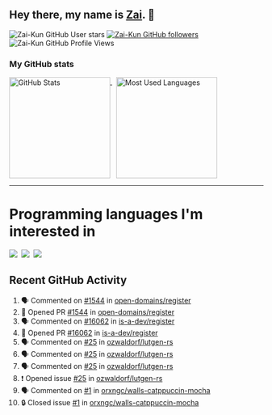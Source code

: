 ## Hey there, my name is [Zai](https://github.com/Zai-Kun). 👋

![Zai-Kun GitHub User stars](https://img.shields.io/github/stars/Zai-Kun?color=yellow&style=flat-square&label=Stars&affiliations=OWNER)
[![Zai-Kun GitHub followers](https://img.shields.io/github/followers/Zai-Kun?color=green&style=flat-square&label=Followers)](https://github.com/Zai-Kun?tab=followers)
![Zai-Kun GitHub Profile Views](https://komarev.com/ghpvc/?username=your-Zai-Kun&style=flat-square&label=Profile+views)

### My GitHub stats

<p>
  <a href = "https://github.com/Zai-Kun">
    <picture>
      <source media="(prefers-color-scheme: dark)" srcset="https://github-readme-stats.vercel.app/api?username=Zai-Kun&theme=monokai&show_icons=true&hide_border=true&count_private=true">
      <source media="(prefers-color-scheme: light)" srcset="https://github-readme-stats.vercel.app/api?username=Zai-Kun&theme=buefy&show_icons=true&hide_border=true&count_private=true">
      <img height="200" align="top" src="https://github-readme-stats.vercel.app/api?username=Zai-Kun&theme=buefy&show_icons=true&hide_border=true&count_private=true" alt="GitHub Stats">
    </picture>
  </a>&nbsp;

  <a href = "https://github.com/Zai-Kun">
    <picture>
      <source media="(prefers-color-scheme: dark)" srcset="https://github-readme-stats.vercel.app/api/top-langs/?username=Zai-Kun&theme=monokai&show_icons=true&hide_border=true&layout=compact">
      <source media="(prefers-color-scheme: light)" srcset="https://github-readme-stats.vercel.app/api/top-langs/?username=Zai-Kun&theme=buefy&show_icons=true&hide_border=true&layout=compact">
      <img height="200" align="top" src="https://github-readme-stats.vercel.app/api/top-langs/?username=Zai-Kun&theme=buefy&show_icons=true&hide_border=true&layout=compact" alt="Most Used Languages">
    </picture>
  </a>
</p>

<hr>

<h1 align="left">Programming languages I'm interested in</h1>

<p align="left">
<a href=https://www.python.org><img src="https://skillicons.dev/icons?i=python" /></a>&nbsp;
<a href=https://go.dev><img src="https://skillicons.dev/icons?i=go" /></a>&nbsp;
<a href=https://www.rust-lang.org><img src="https://skillicons.dev/icons?i=rust" /></a>
</p>

## Recent GitHub Activity
<!--START_SECTION:activity-->
1. 🗣 Commented on [#1544](https://github.com/open-domains/register/pull/1544#issuecomment-2350789421) in [open-domains/register](https://github.com/open-domains/register)
2. 💪 Opened PR [#1544](https://github.com/open-domains/register/pull/1544) in [open-domains/register](https://github.com/open-domains/register)
3. 🗣 Commented on [#16062](https://github.com/is-a-dev/register/pull/16062#issuecomment-2347274683) in [is-a-dev/register](https://github.com/is-a-dev/register)
4. 💪 Opened PR [#16062](https://github.com/is-a-dev/register/pull/16062) in [is-a-dev/register](https://github.com/is-a-dev/register)
5. 🗣 Commented on [#25](https://github.com/ozwaldorf/lutgen-rs/issues/25#issuecomment-2322889502) in [ozwaldorf/lutgen-rs](https://github.com/ozwaldorf/lutgen-rs)
6. 🗣 Commented on [#25](https://github.com/ozwaldorf/lutgen-rs/issues/25#issuecomment-2322460675) in [ozwaldorf/lutgen-rs](https://github.com/ozwaldorf/lutgen-rs)
7. 🗣 Commented on [#25](https://github.com/ozwaldorf/lutgen-rs/issues/25#issuecomment-2322344372) in [ozwaldorf/lutgen-rs](https://github.com/ozwaldorf/lutgen-rs)
8. ❗ Opened issue [#25](https://github.com/ozwaldorf/lutgen-rs/issues/25) in [ozwaldorf/lutgen-rs](https://github.com/ozwaldorf/lutgen-rs)
9. 🗣 Commented on [#1](https://github.com/orxngc/walls-catppuccin-mocha/issues/1#issuecomment-2291616811) in [orxngc/walls-catppuccin-mocha](https://github.com/orxngc/walls-catppuccin-mocha)
10. 🔒 Closed issue [#1](https://github.com/orxngc/walls-catppuccin-mocha/issues/1) in [orxngc/walls-catppuccin-mocha](https://github.com/orxngc/walls-catppuccin-mocha)
<!--END_SECTION:activity-->